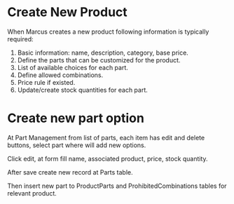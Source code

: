 # Create New Product

When Marcus creates a new product following information is typically required:
1. Basic information: name, description, category, base price.
2. Define the parts that can be customized for the product.
3. List of available choices for each part.
4. Define allowed combinations.
5. Price rule if existed.
6. Update/create stock quantities for each part.

# Create new part option

At Part Management from list of parts, each item has edit and delete buttons, select part where will add new options.

Click edit, at form fill name, associated product, price, stock quantity.

After save create new record at Parts table.

Then insert new part to ProductParts and ProhibitedCombinations tables for relevant product.

